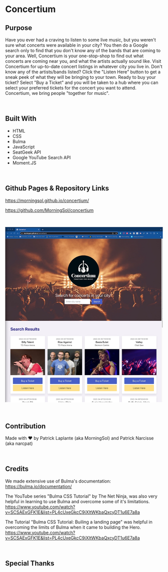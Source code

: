 # Concertium

## Purpose

Have you ever had a craving to listen to some live music, but you weren't sure what concerts were available in your city? You then do a Google search only to find that you don't know any of the bands that are coming to your area. Well, Concertium is your one-stop-shop to find out what concerts are coming near you, and what the artists actually sound like. Visit Concertium for up-to-date concert listings in whatever city you live in. Don't know any of the artists/bands listed? Click the "Listen Here" button to get a sneak peek of what they will be bringing to your town. Ready to buy your ticket? Select "Buy a Ticket" and you will be taken to a hub where you can select your preferred tickets for the concert you want to attend. Concertium, we bring people "together for music".

&nbsp;
## Built With

- HTML
- CSS
- Bulma
- JavaScript
- SeatGeek API
- Google YouTube Search API
- Moment.JS

&nbsp;
## Github Pages & Repository Links

https://morningsol.github.io/concertium/

https://github.com/MorningSol/concertium

&nbsp;

![Screenshot of Concertium](/assets/images/Concertium_Screenshot.jpg)

&nbsp;
## Contribution

Made with ❤️ by Patrick Laplante (aka MorningSol) and Patrick Narcisse (aka narcpat)

&nbsp;
## Credits

We made extensive use of Bulma's documentation: https://bulma.io/documentation/

The YouTube series "Bulma CSS Tutorial" by The Net Ninja, was also very helpful in learning to use Bulma and overcome some of it's limitations.
https://www.youtube.com/watch?v=SCSAExGFK1E&list=PL4cUxeGkcC9iXItWKbaQxcyDT1u6E7a8a

The Tutorial "Bulma CSS Tutorial: Builing a landing page" was helpful in overcoming the limits of Bulma when it came to building the Hero.
https://www.youtube.com/watch?v=SCSAExGFK1E&list=PL4cUxeGkcC9iXItWKbaQxcyDT1u6E7a8a

&nbsp;
## Special Thanks

<!-- Add special thanks if any -->
